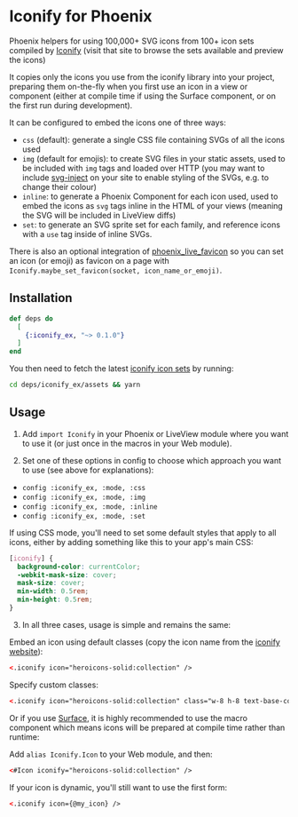 # Iconify for Phoenix

Phoenix helpers for using 100,000+ SVG icons from 100+ icon sets compiled by [Iconify](https://icon-sets.iconify.design) (visit that site to browse the sets available and preview the icons)

It copies only the icons you use from the iconify library into your project, preparing them on-the-fly when you first use an icon in a view or component (either at compile time if using the Surface component, or on the first run during development).

It can be configured to embed the icons one of three ways:
- `css` (default): generate a single CSS file containing SVGs of all the icons used 
- `img` (default for emojis): to create SVG files in your static assets, used to be included with `img` tags and loaded over HTTP (you may want to include [svg-inject](https://github.com/iconfu/svg-inject) on your site to enable styling of the SVGs, e.g. to change their colour)
- `inline`: to generate a Phoenix Component for each icon used, used to embed the icons as `svg` tags inline in the HTML of your views (meaning the SVG will be included in LiveView diffs)
- `set`: to generate an SVG sprite set for each family, and reference icons with a `use` tag inside of inline SVGs.

There is also an optional integration of [phoenix_live_favicon](https://github.com/BartOtten/phoenix_live_favicon) so you can set an icon (or emoji) as favicon on a page with `Iconify.maybe_set_favicon(socket, icon_name_or_emoji)`.

## Installation

```elixir
def deps do
  [
    {:iconify_ex, "~> 0.1.0"}
  ]
end
```

You then need to fetch the latest [iconify icon sets](https://github.com/iconify/icon-sets) by running:
```bash
cd deps/iconify_ex/assets && yarn
```

## Usage

1. Add `import Iconify` in your Phoenix or LiveView module where you want to use it (or just once in the macros in your Web module). 

2. Set one of these options in config to choose which approach you want to use (see above for explanations):
- `config :iconify_ex, :mode, :css` 
- `config :iconify_ex, :mode, :img` 
- `config :iconify_ex, :mode, :inline` 
- `config :iconify_ex, :mode, :set` 

If using CSS mode, you'll need to set some default styles that apply to all icons, either by adding something like this to your app's main CSS:
```css
[iconify] {
  background-color: currentColor;
  -webkit-mask-size: cover;
  mask-size: cover;
  min-width: 0.5rem;
  min-height: 0.5rem;
}
```

3. In all three cases, usage is simple and remains the same:

Embed an icon using default classes (copy the icon name from the [iconify website](https://icon-sets.iconify.design)):
```html
<.iconify icon="heroicons-solid:collection" />
```

Specify custom classes:
```html
<.iconify icon="heroicons-solid:collection" class="w-8 h-8 text-base-content" /> 
```

Or if you use [Surface](https://surface-ui.org), it is highly recommended to use the macro component which means icons will be prepared at compile time rather than runtime:

Add `alias Iconify.Icon` to your Web module, and then:

```html
<#Icon iconify="heroicons-solid:collection" />
```

If your icon is dynamic, you'll still want to use the first form:
```html
<.iconify icon={@my_icon} />
```
